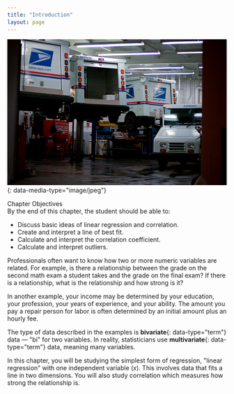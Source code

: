 ```yaml
---
title: "Introduction"
layout: page
---
```



<?cnx.eoc class="summary" title="Chapter Review"?>

<?cnx.eoc class="formula-review" title="Formula Review"?>

<?cnx.eoc class="practice" title="Practice"?>

<?cnx.eoc class="free-response" title="Homework"?>

<?cnx.eoc class="references" title="References"?>

<?cnx.eoc class="bring-together-exercises" title="Bringing It Together : Practice"?>

<?cnx.eoc class="bring-together-homework" title="Bringing It Together : Homework"?>

 ![This is a photo of a car mechanic&#x2019;s shop. There are three United States Postal Services trucks being serviced, and one not being serviced.](../resources/CNX_Stats_C12_CO.jpg "Linear regression and correlation can help you determine if an auto mechanic&#x2019;s salary is related to his work experience. (credit: Joshua Rothhaas)"){: data-media-type="image/jpeg"}

<div data-type="note" class="chapter-objectives" data-label="" markdown="1">
<div data-type="title">
Chapter Objectives
</div>
By the end of this chapter, the student should be able to:

* Discuss basic ideas of linear regression and correlation.
* Create and interpret a line of best fit.
* Calculate and interpret the correlation coefficient.
* Calculate and interpret outliers.

</div>

Professionals often want to know how two or more numeric variables are related. For example, is there a relationship between the grade on the second math exam a student takes and the grade on the final exam? If there is a relationship, what is the relationship and how strong is it?

In another example, your income may be determined by your education, your profession, your years of experience, and your ability. The amount you pay a repair person for labor is often determined by an initial amount plus an hourly fee.

The type of data described in the examples is **bivariate**{: data-type="term"} data — \"bi\" for two variables. In reality, statisticians use **multivariate**{: data-type="term"} data, meaning many variables.

In this chapter, you will be studying the simplest form of regression, \"linear regression\" with one independent variable (*x*). This involves data that fits a line in two dimensions. You will also study correlation which measures how strong the relationship is.

